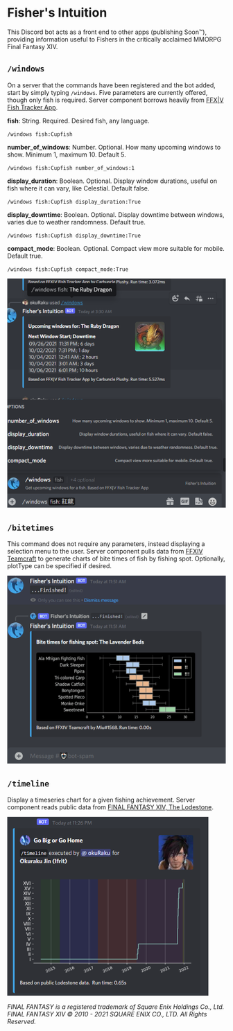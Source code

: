 # Fisher's Intuition
This Discord bot acts as a front end to other apps (publishing Soon&trade;), providing information useful to Fishers in the critically acclaimed MMORPG Final Fantasy XIV.

## `/windows`

On a server that the commands have been registered and the bot added, start by simply typing `/windows`.  Five parameters are currently offered, though only fish is required.
Server component borrows heavily from [FFX|V Fish Tracker App](https://github.com/icykoneko/ff14-fish-tracker-app).

**fish**: String.  Required.  Desired fish, any language.
```
/windows fish:Cupfish
```

**number_of_windows**: Number. Optional.  How many upcoming windows to show.  Minimum 1, maximum 10.  Default 5.


```
/windows fish:Cupfish number_of_windows:1
```

**display_duration**:  Boolean. Optional.  Display window durations, useful on fish where it can vary, like Celestial.  Default false. 


```
/windows fish:Cupfish display_duration:True
```

**display_downtime**:  Boolean. Optional.  Display downtime between windows, varies due to weather randomness.  Default true.


```
/windows fish:Cupfish display_downtime:True
```

**compact_mode**:  Boolean. Optional.  Compact view more suitable for mobile. Default true.

```
/windows fish:Cupfish compact_mode:True
```

![Discord screenshot](screenshot1.png "Screenshot")

## `/bitetimes`

This command does not require any parameters, instead displaying a selection menu to the user.  Server component pulls data from [FFXIV Teamcraft](https://github.com/ffxiv-teamcraft/ffxiv-teamcraft) to generate charts of bite times of fish by fishing spot.  Optionally, plotType can be specified if desired.

![Demo of /bitetimes](bitetimes.gif "Bitetimes")

## `/timeline`

Display a timeseries chart for a given fishing achievement.  Server component reads public data from [FINAL FANTASY XIV, The Lodestone](https://na.finalfantasyxiv.com/lodestone/).

![Demo of /timeline](screenshot2.png "timeline")



*FINAL FANTASY is a registered trademark of Square Enix Holdings Co., Ltd.
FINAL FANTASY XIV © 2010 - 2021 SQUARE ENIX CO., LTD. All Rights Reserved.*
